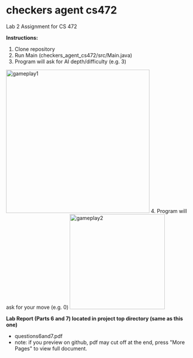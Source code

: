 # checkers agent cs472
Lab 2 Assignment for CS 472

**Instructions:**
1. Clone repository
2. Run Main (checkers_agent_cs472/src/Main.java)
3. Program will ask for AI depth/difficulty (e.g. 3)
<img width="392" alt="gameplay1" src="https://user-images.githubusercontent.com/39343949/138526221-c32f4302-ec15-47c1-a1a9-6d221f866096.PNG">
4. Program will ask for your move (e.g. 0)
<img width="260" alt="gameplay2" src="https://user-images.githubusercontent.com/39343949/138526226-f27da503-74b7-4b1e-899d-0c86aa37bbce.PNG">

**Lab Report (Parts 6 and 7) located in project top directory (same as this one)**
- questions6and7.pdf
- note: if you preview on github, pdf may cut off at the end, press "More Pages" to view full document.
